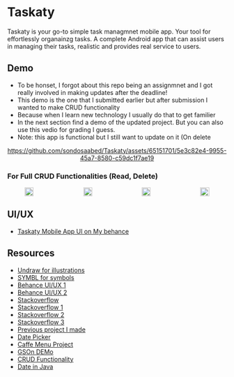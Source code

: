 # Taskaty
Taskaty is your go-to simple task managmnet mobile app. Your tool for effortlessly organainzg tasks. 
A complete Android app that can assist users in managing their tasks, realistic and provides real service to users. 

## Demo
- To be honset, I forgot about this repo being an assignmnet and I got really involved in making updates after the deadline!
- This demo is the one that I submitted earlier but after submission I wanted to make CRUD functionality
- Because when I learn new technology I usually do that to get familier
- In the next section find a demo of the updated project. But you can also use this vedio for grading I guess.
- Note: this app is functional but I still want to update on it (On delete 

<div align=center>

https://github.com/sondosaabed/Taskaty/assets/65151701/5e3c82e4-9955-45a7-8580-c59dc1f7ae19

</div>

### For Full CRUD Functionalities (Read, Delete)


<div style="display:flex; justify-content:space-between;" align="center">
  <img src="https://github.com/sondosaabed/Taskaty/assets/65151701/94e8e4d1-249b-41de-92a9-d9f95e639a9a" style="width:20%;">
  <img src="https://github.com/sondosaabed/Taskaty/assets/65151701/8de74d8e-f936-4155-958b-592065b4bbe1" style="width:20%;">
  <img src="https://github.com/sondosaabed/Taskaty/assets/65151701/63b94003-3f57-47a5-acb3-a0ccfff079ee" style="width:20%;">
  <img src="https://github.com/sondosaabed/Taskaty/assets/65151701/47eb1ab2-b57a-44c7-ad63-b0f135d46c5b" style="width:20%;">
</div>

## UI/UX
- [Taskaty Mobile App UI on My behance](https://www.behance.net/gallery/184474407/Taskaty-Mobile-App-UI)

## Resources
- [Undraw for illustrations](https://undraw.co/search)
- [SYMBL for symbols](https://symbl.cc/en/)
- [Behance UI/UX 1](https://www.behance.net/gallery/182827809/Taskin-(Task-Management)?tracking_source=search_projects|task+management+app)
- [Behance UI/UX 2](https://www.behance.net/gallery/182828143/Task-Management-Mobile-App?tracking_source=search_projects|task+management+app)
- [Stackoverflow](https://stackoverflow.com/questions/30216233/how-to-hide-app-name-from-title-bar-in-android)
- [Stackoverflow 1](https://stackoverflow.com/questions/10532907/android-retrieve-string-array-from-resources)
- [Stackoverflow 2](https://stackoverflow.com/questions/4636141/determine-if-android-app-is-being-used-for-the-first-time)
- [Stackoverflow 3](https://stackoverflow.com/questions/56833657/preferencemanager-getdefaultsharedpreferences-deprecated-in-android-q#56833739)
- [Previous project I made](https://github.com/sondosaabed/Tasks-list-Managment-System/tree/main)
- [Date Picker](https://www.geeksforgeeks.org/datepicker-in-android/)
- [Caffe Menu Project](https://github.com/szainbzu/CaffeeMenu/tree/master)
- [GSOn DEMo](https://github.com/szainbzu/GSONDemo1/tree/master)
- [CRUD Functionality](https://appmaster.io/blog/crud-functionality-in-mobile-apps)
- [Date in Java](https://www.youtube.com/watch?v=-t0Pz-J1zzk)
